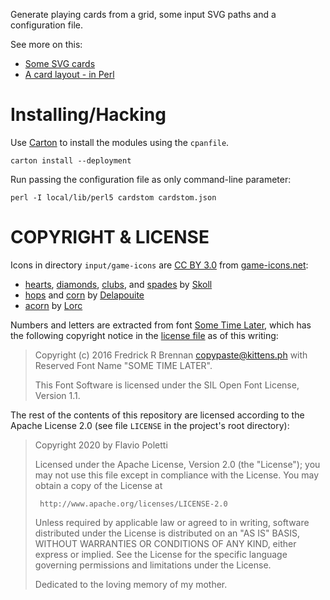 Generate playing cards from a grid, some input SVG paths and a configuration
file.

See more on this:

- [Some SVG cards][]
- [A card layout - in Perl][]


# Installing/Hacking

Use [Carton][] to install the modules using the `cpanfile`.

```shell
carton install --deployment
```

Run passing the configuration file as only command-line parameter:

```shell
perl -I local/lib/perl5 cardstom cardstom.json
```

# COPYRIGHT & LICENSE

Icons in directory `input/game-icons` are [CC BY 3.0][] from
[game-icons.net][]:

- [hearts][], [diamonds][], [clubs][], and [spades][] by
  [Skoll][game-icons.net]
- [hops][] and [corn] by [Delapouite][]
- [acorn][] by [Lorc][]

Numbers and letters are extracted from font [Some Time Later][], which has the
following copyright notice in the [license file][stl-license] as of this
writing:

> Copyright (c) 2016 Fredrick R Brennan <copypaste@kittens.ph>
> with Reserved Font Name "SOME TIME LATER".
>
> This Font Software is licensed under the SIL Open Font License, Version 1.1.

The rest of the contents of this repository are licensed according to the
Apache License 2.0 (see file `LICENSE` in the project's root directory):

>  Copyright 2020 by Flavio Poletti
>
>  Licensed under the Apache License, Version 2.0 (the "License");
>  you may not use this file except in compliance with the License.
>  You may obtain a copy of the License at
>
>      http://www.apache.org/licenses/LICENSE-2.0
>
>  Unless required by applicable law or agreed to in writing, software
>  distributed under the License is distributed on an "AS IS" BASIS,
>  WITHOUT WARRANTIES OR CONDITIONS OF ANY KIND, either express or implied.
>  See the License for the specific language governing permissions and
>  limitations under the License.
>
>  Dedicated to the loving memory of my mother.

[Carton]: https://metacpan.org/pod/Carton
[Some SVG cards]: https://github.polettix.it/ETOOBUSY/2020/08/26/some-cards/
[A card layout - in Perl]: https://github.polettix.it/ETOOBUSY/2020/08/25/perl-card-layout/
[game-icons.net]: https://game-icons.net/
[hearts]: https://game-icons.net/1x1/skoll/hearts.html
[diamonds]: https://game-icons.net/1x1/skoll/diamonds.html
[clubs]: https://game-icons.net/1x1/skoll/clubs.html
[spades]: https://game-icons.net/1x1/skoll/spades.html
[acorn]: https://game-icons.net/1x1/lorc/acorn.html
[corn]: https://game-icons.net/1x1/delapouite/corn.html
[hops]: https://game-icons.net/1x1/delapouite/hops.html
[Delapouite]: http://delapouite.com/
[Lorc]: http://lorcblog.blogspot.com/
[CC BY 3.0]: http://creativecommons.org/licenses/by/3.0/
[Some Time Later]: https://github.com/ctrlcctrlv/some-time-later
[stl-license]: https://github.com/ctrlcctrlv/some-time-later/blob/fc77428d35750bed919ad2a5b6ddbd8481b760a8/LICENSE.TXT
